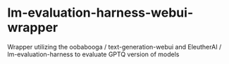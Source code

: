 # lm-evaluation-harness-webui-wrapper
Wrapper utilizing the oobabooga / text-generation-webui and EleutherAI / lm-evaluation-harness to evaluate GPTQ version of  models
